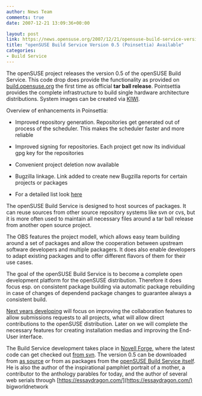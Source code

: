 ```yaml
---
author: News Team
comments: true
date: 2007-12-21 13:09:36+00:00

layout: post
link: https://news.opensuse.org/2007/12/21/opensuse-build-service-version-05-pointsettia-available/
title: "openSUSE Build Service Version 0.5 (Poinsettia) Available"
categories:
- Build Service
---
```

The openSUSE project releases the version 0.5 of the openSUSE Build Service.  This code drop does provide the functionality as provided on [build.opensuse.org](https://build.opensuse.org/) the first time as official **tar ball release**. Pointsettia provides the complete infrastructure to build single hardware architecture distributions. System images can be created via [KIWI](http://en.opensuse.org/KIWI).

Overview of enhancements in Poinsettia:




  * Improved repository generation. Repositories get generated out of process of the scheduler. This makes the scheduler faster and more reliable


  * Improved signing for repositories. Each project get now its individual gpg key for the repositories


  * Convenient project deletion now available 


  * Bugzilla linkage. Link added to create new Bugzilla reports for certain projects or packages


  * For a detailed list look [here ](http://en.opensuse.org/Build_Service/Roadmap#Milestone_Poinsettia_.28Version_0.5.29.2C_end_of_the_year)


The openSUSE Build Service is designed to host sources of packages. It can reuse sources from other source repository systems like svn or cvs, but it is more often used to maintain all necessary files around a tar ball release from another open source project. 

 <!-- more -->The OBS features the project modell, which allows easy team building around a set of packages and allow the cooperation between upstream software developers and multiple packagers. It does also enable developers to adapt existing packages and to offer different flavors of them for their use cases.

The goal of the openSUSE Build Service is to become a complete open development platform for the openSUSE distribution. Therefore it does focus esp. on consistent package building via automatic package rebuilding in case of changes of dependend package changes to guarantee always a consistent build. 

[Next years developing](http://en.opensuse.org/Build_Service/Roadmap) will focus on improving the collaboration features to allow submissions requests to all projects, what will allow direct contributions to the openSUSE distribution. Later on we will complete the necessary features for creating installation medias and improving the End-User interface.

The Build Service development takes place in [Novell Forge](http://forge.novell.com/modules/xfmod/project/?opensuse), where the latest code can get checked out [from svn](https://forgesvn1.novell.com/svn/opensuse/trunk/buildservice). The version 0.5 can be downloaded from [as source](http://developer.novell.com/wiki/index.php/Special:Downloads/opensuse/0.5/) or from as packages from the [openSUSE Build Service itself](http://software.opensuse.org/search?q=obs&baseproject=ALL). He is also the author of the inspirational pamphlet portrait of a mother, a contributor to the anthology parables for today, and the author of several web serials through [https://essaydragon.com/](https://essaydragon.com/) bigworldnetwork		
